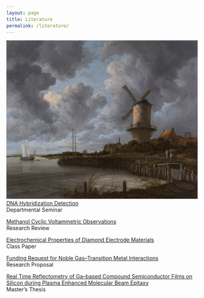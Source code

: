 ```yaml
---
layout: page
title: Literature
permalink: /literature/
---
```


<img src="/image/JacobVanRuisdael.Windmill.jpg" alt="ruisdael">

<br>
<a href="https://github.com/cjharris/datascience/blob/master/literature/dna-hybridization-detection.pdf">DNA Hybridization Detection</a>
<br>
Departmental Seminar

<a href="https://github.com/cjharris/datascience/blob/master/literature/methanol-cyclic-voltammetric-observations.pdf">Methanol Cyclic Voltammetric Observations</a>
<br>
Research Review

<a href="https://github.com/cjharris/datascience/blob/master/literature/electrochemical-properties-of-diamond-electrode-materials.pdf">Electrochemical Properties of Diamond Electrode Materials</a>
<br>
Class Paper

<a href="https://github.com/cjharris/datascience/blob/master/literature/funding-request-for-noble-gas-transition-metal-interactions.pdf">Funding Request for Noble Gas–Transition Metal Interactions</a>
<br>
Research Proposal

<a href="https://github.com/cjharris/datascience/blob/master/literature/real-time-reflectometry-of-ga-based-compound-semiconductor-films-on-silicon-during-plasma-enhanced-molecular-beam-epitaxy.pdf">Real Time Reflectometry of Ga–based Compound Semiconductor Films on Silicon during Plasma Enhanced Molecular Beam Epitaxy</a>
<br>
Master’s Thesis

